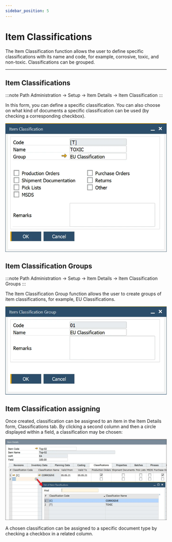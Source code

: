 ```yaml
---
sidebar_position: 5
---
```


# Item Classifications

The Item Classification function allows the user to define specific classifications with its name and code, for example, corrosive, toxic, and non-toxic. Classifications can be grouped.

---

## Item Classifications

:::note Path
    Administration → Setup → Item Details → Item Classification
:::

In this form, you can define a specific classification. You can also choose on what kind of documents a specific classification can be used (by checking a corresponding checkbox).

![Item Classifications](./media/item-classifications/item-classification.webp)

## Item Classification Groups

:::note Path
    Administration → Setup → Item Details → Item Classification Groups
:::

The Item Classification Group function allows the user to create groups of item classifications, for example, EU Classifications.

![Classification Group](./media/item-classifications/item-classification-group.webp)

## Item Classification assigning

Once created, classification can be assigned to an item in the Item Details form, Classifications tab. By clicking a second column and then a circle displayed within a field, a classification may be chosen:

![Classification Assigning](./media/item-classifications/assigning-classification.webp)

A chosen classification can be assigned to a specific document type by checking a checkbox in a related column.
